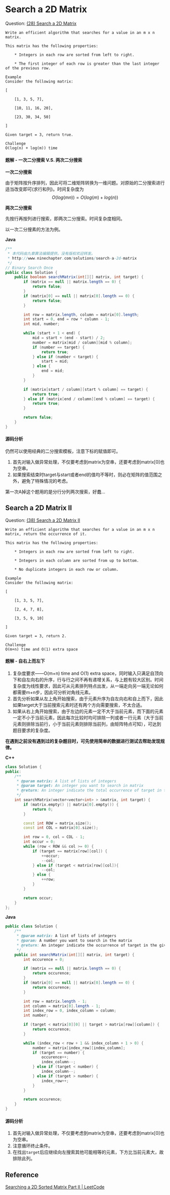# Search a 2D Matrix

Question: [(28) Search a 2D Matrix](http://www.lintcode.com/en/problem/search-a-2d-matrix/)
```
Write an efficient algorithm that searches for a value in an m x n matrix.

This matrix has the following properties:

    * Integers in each row are sorted from left to right.

    * The first integer of each row is greater than the last integer of the previous row.

Example
Consider the following matrix:

[

    [1, 3, 5, 7],

    [10, 11, 16, 20],

    [23, 30, 34, 50]

]

Given target = 3, return true.

Challenge
O(log(n) + log(m)) time
```

#### 题解 - 一次二分搜索 V.S. 两次二分搜索

**一次二分搜索**

由于矩阵按升序排列，因此可将二维矩阵转换为一维问题。对原始的二分搜索进行适当改变即可(求行和列)。时间复杂度为 $$O(log(mn))=O(log(m)+log(n))$$

**两次二分搜索**

先按行再按列进行搜索，即两次二分搜索。时间复杂度相同。

以一次二分搜素的方法为例。

**Java**
```java
/**
 * 本代码由九章算法编辑提供。没有版权欢迎转发。
 * http://www.ninechapter.com/solutions/search-a-2d-matrix
 */
// Binary Search Once
public class Solution {
    public boolean searchMatrix(int[][] matrix, int target) {
        if (matrix == null || matrix.length == 0) {
            return false;
        }
        if (matrix[0] == null || matrix[0].length == 0) {
            return false;
        }

        int row = matrix.length, column = matrix[0].length;
        int start = 0, end = row * column - 1;
        int mid, number;

        while (start + 1 < end) {
            mid = start + (end - start) / 2;
            number = matrix[mid / column][mid % column];
            if (number == target) {
                return true;
            } else if (number < target) {
                start = mid;
            } else {
                end = mid;
            }
        }

        if (matrix[start / column][start % column] == target) {
            return true;
        } else if (matrix[end / column][end % column] == target) {
            return true;
        }

        return false;
    }
}
```

#### 源码分析

仍然可以使用经典的二分搜索模板，注意下标的赋值即可。

1. 首先对输入做异常处理，不仅要考虑到matrix为空串，还要考虑到matrix[0]也为空串。
2. 如果搜索结束时target与start或者end的值均不等时，则必在矩阵的值范围之外，避免了特殊情况的考虑。

第一次A掉这个题用的是分行分列两次搜索，好蠢...

## Search a 2D Matrix II

Question: [(38) Search a 2D Matrix II](http://lintcode.com/en/problem/search-a-2d-matrix-ii/)
```
Write an efficient algorithm that searches for a value in an m x n matrix, return the occurrence of it.

This matrix has the following properties:

    * Integers in each row are sorted from left to right.

    * Integers in each column are sorted from up to bottom.

    * No duplicate integers in each row or column.

Example
Consider the following matrix:

[

    [1, 3, 5, 7],

    [2, 4, 7, 8],

    [3, 5, 9, 10]

]

Given target = 3, return 2.

Challenge
O(m+n) time and O(1) extra space
```

#### 题解 - 自右上而左下

1. 复杂度要求——O(m+n) time and O(1) extra space，同时输入只满足自顶向下和自左向右的升序，行与行之间不再有递增关系，与上题有较大区别。时间复杂度为线性要求，因此可从元素排列特点出发，从一端走向另一端无论如何都需要m+n步，因此可分析对角线元素。
2. 首先分析如果从左上角开始搜索，由于元素升序为自左向右和自上而下，因此如果target大于当前搜索元素时还有两个方向需要搜索，不太合适。
3. 如果从右上角开始搜索，由于左边的元素一定不大于当前元素，而下面的元素一定不小于当前元素，因此每次比较时均可排除一列或者一行元素（大于当前元素则排除当前行，小于当前元素则排除当前列，由矩阵特点可知），可达到题目要求的复杂度。

**在遇到之前没有遇到过的复杂题目时，可先使用简单的数据进行测试去帮助发现规律。**

**C++**
```c++
class Solution {
public:
    /**
     * @param matrix: A list of lists of integers
     * @param target: An integer you want to search in matrix
     * @return: An integer indicate the total occurrence of target in the given matrix
     */
    int searchMatrix(vector<vector<int> > &matrix, int target) {
        if (matrix.empty() || matrix[0].empty()) {
            return 0;
        }

        const int ROW = matrix.size();
        const int COL = matrix[0].size();

        int row = 0, col = COL - 1;
        int occur = 0;
        while (row < ROW && col >= 0) {
            if (target == matrix[row][col]) {
                ++occur;
                --col;
            } else if (target < matrix[row][col]){
                --col;
            } else {
                ++row;
            }
        }

        return occur;
    }
};
```

**Java**
```java
public class Solution {
    /**
     * @param matrix: A list of lists of integers
     * @param: A number you want to search in the matrix
     * @return: An integer indicate the occurrence of target in the given matrix
     */
    public int searchMatrix(int[][] matrix, int target) {
        int occurence = 0;

        if (matrix == null || matrix.length == 0) {
            return occurence;
        }
        if (matrix[0] == null || matrix[0].length == 0) {
            return occurence;
        }

        int row = matrix.length - 1;
        int column = matrix[0].length - 1;
        int index_row = 0, index_column = column;
        int number;

        if (target < matrix[0][0] || target > matrix[row][column]) {
            return occurence;
        }

        while (index_row < row + 1 && index_column + 1 > 0) {
            number = matrix[index_row][index_column];
            if (target == number) {
                occurence++;
                index_column--;
            } else if (target < number) {
                index_column--;
            } else if (target > number) {
                index_row++;
            }
        }

        return occurence;
    }
}
```

#### 源码分析


1. 首先对输入做异常处理，不仅要考虑到matrix为空串，还要考虑到matrix[0]也为空串。
2. 注意循环终止条件。
3. 在找出`target`后应继续向左搜索其他可能相等的元素，下方比当前元素大，故排除此列。

## Reference

[Searching a 2D Sorted Matrix Part II | LeetCode](http://articles.leetcode.com/2010/10/searching-2d-sorted-matrix-part-ii.html)

